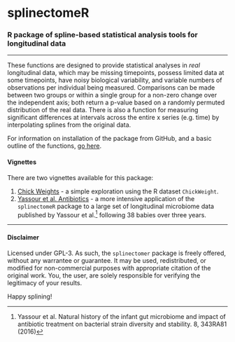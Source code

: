 # splinectomeR
### R package of spline-based statistical analysis tools for longitudinal data
***
These functions are designed to provide statistical analyses in _real_ longitudinal data, which may be missing timepoints, possess limited data at some timepoints, have noisy biological variability, and variable numbers of observations per individual being measured. Comparisons can be made between two groups or within a single group for a non-zero change over the independent axis; both return a p-value based on a randomly permuted distribution of the real data. There is also a function for measuring significant differences at intervals across the entire x series (e.g. time) by interpolating splines from the original data.  
  
For information on installation of the package from GitHub, and a basic outline of the functions, [go here](installation_introduction.html).  
  
#### Vignettes
There are two vignettes available for this package:
1. [Chick Weights](chickweights_web.html) - a simple exploration using the R dataset `ChickWeight`.
1. [Yassour et al. Antibiotics](yassour_antibiotics_web.html) - a more intensive application of the `splinectomeR` package to a large set of longitudinal microbiome data published by Yassour et al.[^1] following 38 babies over three years.
  
***  
  

#### Disclaimer
Licensed under GPL-3. As such, the `splinectomer` package is freely offered, without any warrantee or guarantee. It may be used, redistributed, or modified for non-commercial purposes with appropriate citation of the original work. You, the user, are solely responsible for verifying the legitimacy of your results.  
  
Happy splining!  
  
[^1]: Yassour et al. Natural history of the infant gut microbiome and impact of antibiotic treatment on bacterial strain diversity and stability. 8, 343RA81 (2016)
